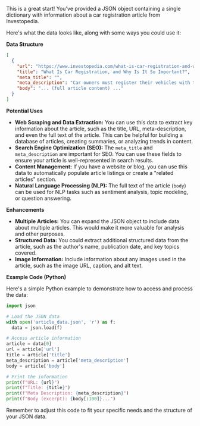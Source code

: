 This is a great start! You've provided a JSON object containing a single dictionary with information about a car registration article from Investopedia. 

Here's what the data looks like, along with some ways you could use it:

**Data Structure**

```json
[
  {
    "url": "https://www.investopedia.com/what-is-car-registration-and-why-is-it-so-important-5185431",
    "title": "What Is Car Registration, and Why Is It So Important?",
    "meta_title": "",
    "meta_description": "Car owners must register their vehicles with their state’s Department of Motor Vehicles (DMV) or transportation department. This helps determine vehicle ownership.",
    "body": "... (full article content) ..."
  }
]
```

**Potential Uses**

* **Web Scraping and Data Extraction:** You can use this data to extract key information about the article, such as the title, URL, meta-description, and even the full text of the article. This can be helpful for building a database of articles, creating summaries, or analyzing trends in content.
* **Search Engine Optimization (SEO):** The `meta_title` and `meta_description` are important for SEO. You can use these fields to ensure your article is well-represented in search results.
* **Content Management:** If you have a website or blog, you can use this data to automatically populate article listings or create a "related articles" section.
* **Natural Language Processing (NLP):** The full text of the article (`body`) can be used for NLP tasks such as sentiment analysis, topic modeling, or question answering.

**Enhancements**

* **Multiple Articles:** You can expand the JSON object to include data about multiple articles. This would make it more valuable for analysis and other purposes.
* **Structured Data:**  You could extract additional structured data from the article, such as the author's name, publication date, and key topics covered.
* **Image Information:** Include information about any images used in the article, such as the image URL, caption, and alt text.

**Example Code (Python)**

Here's a simple Python example to demonstrate how to access and process the data:

```python
import json

# Load the JSON data
with open('article_data.json', 'r') as f:
  data = json.load(f)

# Access article information
article = data[0]
url = article['url']
title = article['title']
meta_description = article['meta_description']
body = article['body']

# Print the information
print(f"URL: {url}")
print(f"Title: {title}")
print(f"Meta Description: {meta_description}")
print(f"Body (excerpt): {body[:100]}...")
```

Remember to adjust this code to fit your specific needs and the structure of your JSON data. 
